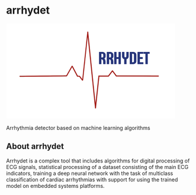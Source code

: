 # arrhydet

![Arrhydet logo](img/logo.png)

Arrhythmia detector based on machine learning algorithms

## About arrhydet

Arrhydet is a complex tool that includes algorithms for digital processing of ECG signals, statistical processing of a dataset consisting of the main ECG indicators, training a deep neural network with the task of multiclass classification of cardiac arrhythmias with support for using the trained model on embedded systems platforms.

